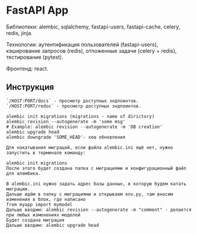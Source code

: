 # FastAPI App
Библиотеки: 
    alembic,
    sqlalchemy,
    fastapi-users,
    fastapi-cache,
    celery,
    redis,
    jinja.

Технологии:
    аутентификация пользователей (fastapi-users),
    кэширование запросов (redis),
    отложенные задачи (celery + redis),
    тестирование (pytest).

Фронтенд:
    react.

## Инструкция
    
    `/HOST:PORT/docs` - просмотр доступных эндпоинтов.
    `/HOST:PORT/redoc` - просмотр доступных эндпоинтов.

    alembic init migrations (migrations - name of dirictory)
    alembic revision --autogenerate -m 'some msg'
    # Example: alembic revision --autogenerate -m 'DB creation'
    alembic upgrade head
    alembic downgrade 'SOME_HEAD'- хеш обновления

    Для накатывания миграций, если файла alembic.ini ещё нет, нужно запустить в терминале команду:
    
    alembic init migrations
    После этого будет создана папка с миграциями и конфигурационный файл для алембика.
    
    В alembic.ini нужно задать адрес базы данных, в которую будем катать миграции.
    Дальше идём в папку с миграциями и открываем env.py, там вносим изменения в блок, где написано
    from myapp import mymodel
    Дальше вводим: alembic revision --autogenerate -m "comment" - делается при любых изменениях моделей
    Будет создана миграция
    Дальше вводим: alembic upgrade head